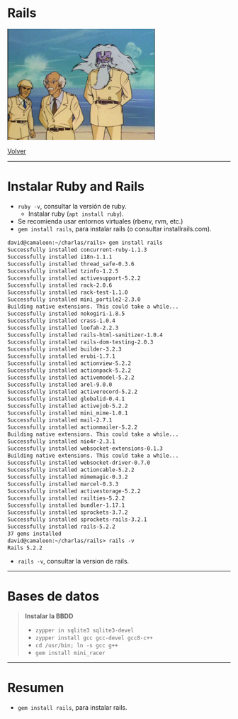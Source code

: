 
# Rails

![](images/cientificos.png)

[Volver](README.md)

---

# Instalar Ruby and Rails

* `ruby -v`, consultar la versión de ruby.
    * Instalar ruby (`apt install ruby`).
* Se recomienda usar entornos virtuales (rbenv, rvm, etc.)
* `gem install rails`, para instalar rails (o consultar installrails.com).

```
david@camaleon:~/charlas/rails> gem install rails
Successfully installed concurrent-ruby-1.1.3
Successfully installed i18n-1.1.1
Successfully installed thread_safe-0.3.6
Successfully installed tzinfo-1.2.5
Successfully installed activesupport-5.2.2
Successfully installed rack-2.0.6
Successfully installed rack-test-1.1.0
Successfully installed mini_portile2-2.3.0
Building native extensions. This could take a while...
Successfully installed nokogiri-1.8.5
Successfully installed crass-1.0.4
Successfully installed loofah-2.2.3
Successfully installed rails-html-sanitizer-1.0.4
Successfully installed rails-dom-testing-2.0.3
Successfully installed builder-3.2.3
Successfully installed erubi-1.7.1
Successfully installed actionview-5.2.2
Successfully installed actionpack-5.2.2
Successfully installed activemodel-5.2.2
Successfully installed arel-9.0.0
Successfully installed activerecord-5.2.2
Successfully installed globalid-0.4.1
Successfully installed activejob-5.2.2
Successfully installed mini_mime-1.0.1
Successfully installed mail-2.7.1
Successfully installed actionmailer-5.2.2
Building native extensions. This could take a while...
Successfully installed nio4r-2.3.1
Successfully installed websocket-extensions-0.1.3
Building native extensions. This could take a while...
Successfully installed websocket-driver-0.7.0
Successfully installed actioncable-5.2.2
Successfully installed mimemagic-0.3.2
Successfully installed marcel-0.3.3
Successfully installed activestorage-5.2.2
Successfully installed railties-5.2.2
Successfully installed bundler-1.17.1
Successfully installed sprockets-3.7.2
Successfully installed sprockets-rails-3.2.1
Successfully installed rails-5.2.2
37 gems installed
david@camaleon:~/charlas/rails> rails -v
Rails 5.2.2
```

* `rails -v`, consultar la version de rails.

---

# Bases de datos

> **Instalar la BBDD**
> * `zypper in sqlite3 sqlite3-devel`
> * `zypper install gcc gcc-devel gcc8-c++ `
> * `cd /usr/bin; ln -s gcc g++`
> * `gem install mini_racer`

---

# Resumen

* `gem install rails`, para instalar rails.
